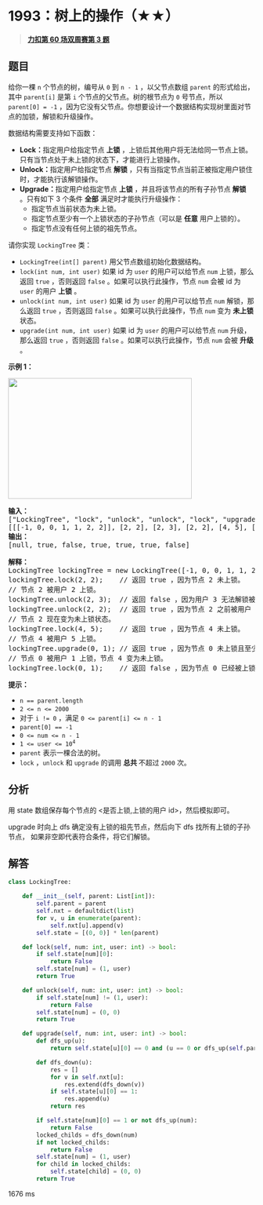 # 1993：树上的操作（★★）


> <u>**[力扣第 60 场双周赛第 3 题](https://leetcode.cn/problems/operations-on-tree/)**</u>

## 题目

<p>给你一棵 <code>n</code> 个节点的树，编号从 <code>0</code> 到 <code>n - 1</code> ，以父节点数组 <code>parent</code> 的形式给出，其中 <code>parent[i]</code> 是第 <code>i</code> 个节点的父节点。树的根节点为 <code>0</code> 号节点，所以 <code>parent[0] = -1</code> ，因为它没有父节点。你想要设计一个数据结构实现树里面对节点的加锁，解锁和升级操作。</p>

<p>数据结构需要支持如下函数：</p>

<ul>
<li><strong>Lock：</strong>指定用户给指定节点 <strong>上锁</strong> ，上锁后其他用户将无法给同一节点上锁。只有当节点处于未上锁的状态下，才能进行上锁操作。</li>
<li><strong>Unlock：</strong>指定用户给指定节点 <strong>解锁</strong> ，只有当指定节点当前正被指定用户锁住时，才能执行该解锁操作。</li>
<li><b>Upgrade：</b>指定用户给指定节点 <strong>上锁</strong> ，并且将该节点的所有子孙节点 <strong>解锁</strong> 。只有如下 3 个条件 <strong>全部</strong> 满足时才能执行升级操作：
<ul>
<li>指定节点当前状态为未上锁。</li>
<li>指定节点至少有一个上锁状态的子孙节点（可以是 <strong>任意</strong> 用户上锁的）。</li>
<li>指定节点没有任何上锁的祖先节点。</li>
</ul>
</li>
</ul>

<p>请你实现 <code>LockingTree</code> 类：</p>

<ul>
<li><code>LockingTree(int[] parent)</code> 用父节点数组初始化数据结构。</li>
<li><code>lock(int num, int user)</code> 如果 id 为 <code>user</code> 的用户可以给节点 <code>num</code> 上锁，那么返回 <code>true</code> ，否则返回 <code>false</code> 。如果可以执行此操作，节点 <code>num</code> 会被 id 为 <code>user</code> 的用户 <strong>上锁</strong> 。</li>
<li><code>unlock(int num, int user)</code> 如果 id 为 <code>user</code> 的用户可以给节点 <code>num</code> 解锁，那么返回 <code>true</code> ，否则返回 <code>false</code> 。如果可以执行此操作，节点 <code>num</code> 变为 <strong>未上锁</strong> 状态。</li>
<li><code>upgrade(int num, int user)</code> 如果 id 为 <code>user</code> 的用户可以给节点 <code>num</code> 升级，那么返回 <code>true</code> ，否则返回 <code>false</code> 。如果可以执行此操作，节点 <code>num</code> 会被 <strong>升级 </strong>。</li>
</ul>



<p><strong>示例 1：</strong></p>

<p><img alt="" src="https://assets.leetcode.com/uploads/2021/07/29/untitled.png" style="width: 375px; height: 246px;"></p>

<pre><strong>输入：</strong>
["LockingTree", "lock", "unlock", "unlock", "lock", "upgrade", "lock"]
[[[-1, 0, 0, 1, 1, 2, 2]], [2, 2], [2, 3], [2, 2], [4, 5], [0, 1], [0, 1]]
<strong>输出：</strong>
[null, true, false, true, true, true, false]

<strong>解释：</strong>
LockingTree lockingTree = new LockingTree([-1, 0, 0, 1, 1, 2, 2]);
lockingTree.lock(2, 2);    // 返回 true ，因为节点 2 未上锁。
// 节点 2 被用户 2 上锁。
lockingTree.unlock(2, 3);  // 返回 false ，因为用户 3 无法解锁被用户 2 上锁的节点。
lockingTree.unlock(2, 2);  // 返回 true ，因为节点 2 之前被用户 2 上锁。
// 节点 2 现在变为未上锁状态。
lockingTree.lock(4, 5);    // 返回 true ，因为节点 4 未上锁。
// 节点 4 被用户 5 上锁。
lockingTree.upgrade(0, 1); // 返回 true ，因为节点 0 未上锁且至少有一个被上锁的子孙节点（节点 4）。
// 节点 0 被用户 1 上锁，节点 4 变为未上锁。
lockingTree.lock(0, 1);    // 返回 false ，因为节点 0 已经被上锁了。
</pre>



<p><strong>提示：</strong></p>

<ul>
<li><code>n == parent.length</code></li>
<li><code>2 &lt;= n &lt;= 2000</code></li>
<li>对于 <code>i != 0</code> ，满足 <code>0 &lt;= parent[i] &lt;= n - 1</code></li>
<li><code>parent[0] == -1</code></li>
<li><code>0 &lt;= num &lt;= n - 1</code></li>
<li><code>1 &lt;= user &lt;= 10<sup>4</sup></code></li>
<li><code>parent</code> 表示一棵合法的树。</li>
<li><code>lock</code> ，<code>unlock</code> 和 <code>upgrade</code> 的调用 <strong>总共 </strong>不超过 <code>2000</code> 次。</li>
</ul>


## 分析

用 state 数组保存每个节点的 <是否上锁,上锁的用户 id>，然后模拟即可。

upgrade 时向上 dfs 确定没有上锁的祖先节点，然后向下 dfs 找所有上锁的子孙节点，
如果非空即代表符合条件，将它们解锁。

## 解答

```python
class LockingTree:

    def __init__(self, parent: List[int]):
        self.parent = parent
        self.nxt = defaultdict(list)
        for v, u in enumerate(parent):
            self.nxt[u].append(v)
        self.state = [(0, 0)] * len(parent)

    def lock(self, num: int, user: int) -> bool:
        if self.state[num][0]:
            return False
        self.state[num] = (1, user)
        return True

    def unlock(self, num: int, user: int) -> bool:
        if self.state[num] != (1, user):
            return False
        self.state[num] = (0, 0)
        return True

    def upgrade(self, num: int, user: int) -> bool:
        def dfs_up(u):
            return self.state[u][0] == 0 and (u == 0 or dfs_up(self.parent[u]))

        def dfs_down(u):
            res = []
            for v in self.nxt[u]:
                res.extend(dfs_down(v))
            if self.state[u][0] == 1:
                res.append(u)
            return res

        if self.state[num][0] == 1 or not dfs_up(num):
            return False
        locked_childs = dfs_down(num)
        if not locked_childs:
            return False
        self.state[num] = (1, user)
        for child in locked_childs:
            self.state[child] = (0, 0)
        return True
```
1676 ms


